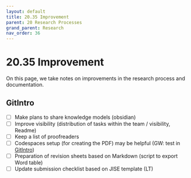 ```yaml
---
layout: default
title: 20.35 Improvement
parent: 20 Research Processes
grand_parent: Research
nav_order: 36
---
```


# 20.35 Improvement

On this page, we take notes on improvements in the research process and documentation.

## GitIntro

- [ ] Make plans to share knowledge models (obsidian)
- [ ] Improve visibility (distribution of tasks within the team / visibility, Readme)
- [ ] Keep a list of proofreaders
- [ ] Codespaces setup (for creating the PDF) may be helpful (GW: test in [GitIntro](https://github.com/digital-work-lab/git-intro))
- [ ] Preparation of revision sheets based on Markdown (script to export Word table)
- [ ] Update submission checklist based on JISE template (LT)
